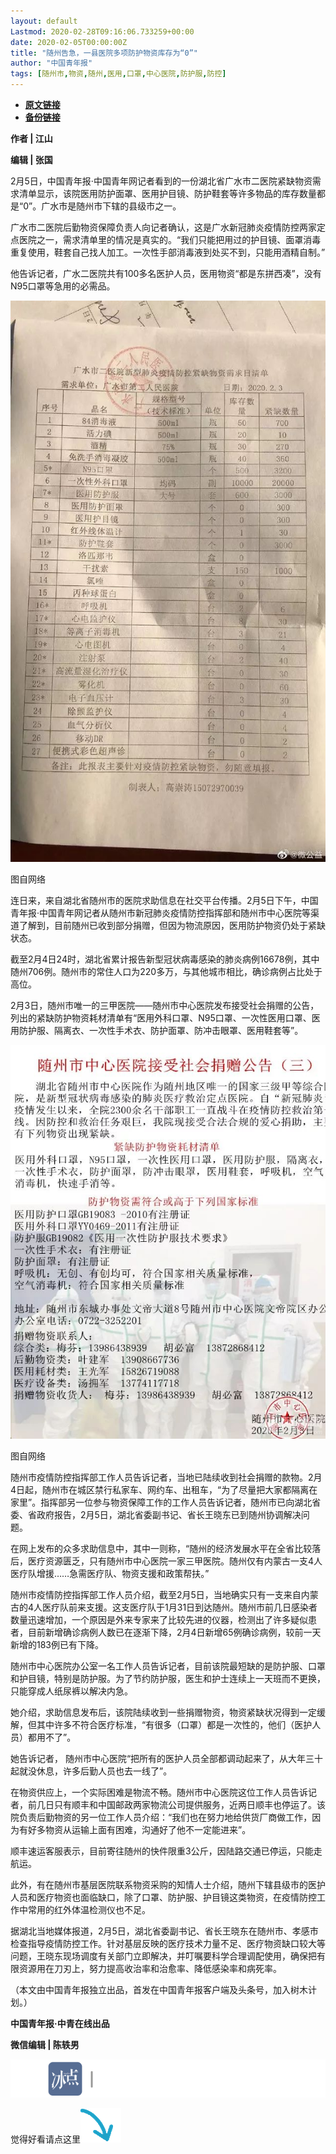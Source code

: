 ```yaml
---
layout: default
Lastmod: 2020-02-28T09:16:06.733259+00:00
date: 2020-02-05T00:00:00Z
title: "随州告急，一县医院多项防护物资库存为“0”"
author: "中国青年报"
tags: [随州市,物资,随州,医用,口罩,中心医院,防护服,防控]
---
```


* [**原文链接**](http://mp.weixin.qq.com/s?__biz=MjM5MDQ3MTEyMQ==&mid=2653326420&idx=1&sn=68537f58bc4f27347f3ea04a291bfc3a&chksm=bd966aea8ae1e3fc2dd693644b27c686c99450bd61d899abf2087619b9fc32de40ce073a27c4#rd)
* [**备份链接**](http://archive.ph/wJrIK)


  

**作者 | 江山**  

**编辑 | 张国**

2月5日，中国青年报·中国青年网记者看到的一份湖北省广水市二医院紧缺物资需求清单显示，该院医用防护面罩、医用护目镜、防护鞋套等许多物品的库存数量都是“0”。广水市是随州市下辖的县级市之一。

广水市二医院后勤物资保障负责人向记者确认，这是广水新冠肺炎疫情防控两家定点医院之一，需求清单里的情况是真实的。“我们只能把用过的护目镜、面罩消毒重复使用，鞋套自己找人加工。一次性手部消毒液到处买不到，只能用酒精自制。”

他告诉记者，广水二医院共有100多名医护人员，医用物资“都是东拼西凑”，没有N95口罩等急用的必需品。

![](/images/post/8254d711f3ed84ac15179b4dafd1edc4.jpg)

图自网络

连日来，来自湖北省随州市的医院求助信息在社交平台传播。2月5日下午，中国青年报·中国青年网记者从随州市新冠肺炎疫情防控指挥部和随州市中心医院等渠道了解到，目前随州已收到部分捐赠，但因为物流原因，医用防护物资仍处于紧缺状态。  

截至2月4日24时，湖北省累计报告新型冠状病毒感染的肺炎病例16678例，其中随州706例。随州市的常住人口为220多万，与其他城市相比，确诊病例占比处于高位。

2月3日，随州市唯一的三甲医院——随州市中心医院发布接受社会捐赠的公告，列出的紧缺防护物资耗材清单有“医用外科口罩、N95口罩、一次性医用口罩、医用防护服、隔离衣、一次性手术衣、防护面罩、防冲击眼罩、医用鞋套等”。

![](/images/post/37c3e18d60bd0f3b9dd0427b993f325e.jpg)

图自网络

随州市疫情防控指挥部工作人员告诉记者，当地已陆续收到社会捐赠的款物。2月4日起，随州市在城区禁行私家车、网约车、出租车，“为了尽量把大家都隔离在家里”。指挥部另一位参与物资保障工作的工作人员告诉记者，随州市已向湖北省委、省政府报告，2月5日，湖北省委副书记、省长王晓东已到随州协调解决问题。  

在网上发布的众多求助信息中，其中一则称，“随州的经济发展水平在全省比较落后，医疗资源匮乏，只有随州市中心医院一家三甲医院。随州仅有内蒙古一支4人医疗队增援……急需医疗队、物资支援和政策帮扶。”

随州市疫情防控指挥部工作人员介绍，截至2月5日，当地确实只有一支来自内蒙古的4人医疗队前来支援。这支医疗队于1月31日到达随州。随州市前几日感染者数量迅速增加，一个原因是外来专家来了比较先进的仪器，检测出了许多疑似患者，目前新增确诊病例人数已在逐渐下降，2月4日新增65例确诊病例，较前一天新增的183例已有下降。

随州市中心医院办公室一名工作人员告诉记者，目前该院最短缺的是防护服、口罩和护目镜，特别是防护服。为了节约防护服，医生和护士连续上一天班而不更换，只能穿成人纸尿裤以解决内急。

她介绍，求助信息发布后，该院陆续收到一些捐赠物资，物资紧缺状况得到一定缓解，但其中许多不符合医疗标准，“有很多（口罩）都是一次性的，他们（医护人员）都用不了”。

她告诉记者， 随州市中心医院“把所有的医护人员全部都调动起来了，从大年三十起就没休息，许多后勤人员也去一线了”。

在物资供应上，一个实际困难是物流不畅。随州市中心医院这位工作人员告诉记者，前几日只有顺丰和中国邮政两家物流公司提供服务，近两日顺丰也停运了。该院负责后勤物资的另一位工作人员介绍：“我们也在努力地给供货厂商做工作，因为有好多物资从运输上面有困难，沟通好了他不一定能进来”。

顺丰速运客服表示，目前寄往随州的快件限重3公斤，因陆路交通已停运，只能走航运。

此外，有在随州市基层医院联系物资采购的知情人士介绍，随州下辖县级市的医护人员和医疗物资也面临缺口，除了口罩、防护服、护目镜这类物资，在疫情防控工作中常用的红外体温检测仪也不足。

据湖北当地媒体报道，2月5日，湖北省委副书记、省长王晓东在随州市、孝感市检查指导疫情防控工作。针对基层反映的医疗技术力量不足、医疗物资缺口较大等问题，王晓东现场调度有关部门立即解决，并叮嘱要科学合理调配使用，确保把有限资源用在刀刃上，努力提高收治率和治愈率、降低感染率和病死率。

（本文由中国青年报独立出品，首发在中国青年报客户端及头条号，加入树木计划。）

**中国青年报·中青在线出品**

**微信编辑 | 陈轶男**

![](/images/post/705dfda6bb5643e34c5db443743fbf86.jpg)

觉得好看请点这里![](/images/post/75cfe91ed7e3db23759ecd10b6c0782e.jpg)

